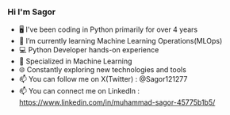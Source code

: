 ### Hi I'm Sagor

- 🖥️ I've been coding in Python primarily for over 4 years
- 🌱 I’m currently learning Machine Learning Operations(MLOps)
- 💻 Python Developer hands-on experience
- 🤖 Specialized in Machine Learning 
- 🌐 Constantly exploring new technologies and tools
- 📫 You can follow me on X(Twitter) : @Sagor121277
- 📫 You can connect me on LinkedIn : https://www.linkedin.com/in/muhammad-sagor-45775b1b5/

